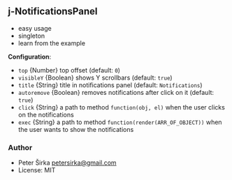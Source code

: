 ## j-NotificationsPanel

- easy usage
- singleton
- learn from the example

__Configuration__:

- `top` {Number} top offset (default: `0`)
- `visibleY` {Boolean} shows Y scrollbars (default: `true`)
- `title` {String} title in notifications panel (default: `Notifications`)
- `autoremove` {Boolean} removes notifications after click on it (default: `true`)
- `click` {String} a path to method `function(obj, el)` when the user clicks on the notifications
- `exec` {String} a path to method `function(render(ARR_OF_OBJECT))` when the user wants to show the notifications

### Author

- Peter Širka <petersirka@gmail.com>
- License: MIT